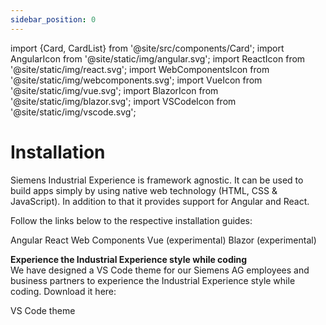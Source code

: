 ```yaml
---
sidebar_position: 0
---
```


import {Card, CardList} from '@site/src/components/Card';
import AngularIcon from '@site/static/img/angular.svg';
import ReactIcon from '@site/static/img/react.svg';
import WebComponentsIcon from '@site/static/img/webcomponents.svg';
import VueIcon from '@site/static/img/vue.svg';
import BlazorIcon from '@site/static/img/blazor.svg';
import VSCodeIcon from '@site/static/img/vscode.svg';

# Installation

Siemens Industrial Experience is framework agnostic.
It can be used to build apps simply by using native web technology (HTML, CSS & JavaScript).
In addition to that it provides support for Angular and React.

Follow the links below to the respective installation guides:

<CardList>
  <Card link="installation/angular"><AngularIcon class="Card_Icon" />Angular</Card>
  <Card link="installation/react"><ReactIcon class="Card_Icon" />React</Card>
  <Card link="installation/javascript"><WebComponentsIcon class="Card_Icon" />Web Components</Card>
  <Card link="installation/vue"><VueIcon class="Card_Icon" />Vue&nbsp;<span style={{fontSize: '0.8rem'}}>(experimental)</span></Card>
  <Card link="installation/blazor"><BlazorIcon class="Card_Icon" />Blazor&nbsp;<span style={{fontSize: '0.8rem'}}>(experimental)</span></Card>
</CardList>  

   
**Experience the Industrial Experience style while coding**  
We have designed a VS Code theme for our Siemens AG employees and business partners to experience the Industrial Experience style while coding. 
Download it here:

<Card link="https://code.siemens.com/siemens-ix/ix-for-vs-code/ix-theme-for-vs-code/-/releases"><VSCodeIcon class="Card_Icon" />VS Code theme</Card>
